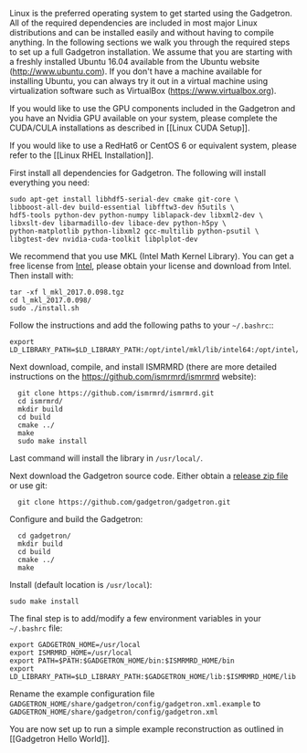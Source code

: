 Linux is the preferred operating system to get started using the Gadgetron. All of the required dependencies are included in most major Linux distributions and can be installed easily and without having to compile anything. In the following sections we walk you through the required steps to set up a full Gadgetron installation. We assume that you are starting with a freshly installed Ubuntu 16.04 available from the Ubuntu website (<http://www.ubuntu.com>). If you don't have a machine available for installing Ubuntu, you can always try it out in a virtual machine using virtualization software such as VirtualBox (<https://www.virtualbox.org>).

If you would like to use the GPU components included in the Gadgetron and you have an Nvidia GPU available on your system, please complete the CUDA/CULA installations as described in [[Linux CUDA Setup]].

If you would like to use a RedHat6 or CentOS 6 or equivalent system, please refer to the [[Linux RHEL Installation]].

First install all dependencies for Gadgetron. The following will install everything you need:

    sudo apt-get install libhdf5-serial-dev cmake git-core \
    libboost-all-dev build-essential libfftw3-dev h5utils \
    hdf5-tools python-dev python-numpy liblapack-dev libxml2-dev \
    libxslt-dev libarmadillo-dev libace-dev python-h5py \
    python-matplotlib python-libxml2 gcc-multilib python-psutil \
    libgtest-dev nvidia-cuda-toolkit libplplot-dev 

We recommend that you use MKL (Intel Math Kernel Library). You can get a free license from [Intel](https://software.intel.com/en-us/articles/free-mkl), please obtain your license and download from Intel. Then install with:

    tar -xf l_mkl_2017.0.098.tgz 
    cd l_mkl_2017.0.098/
    sudo ./install.sh
    
Follow the instructions and add the following paths to your `~/.bashrc`::

    export LD_LIBRARY_PATH=$LD_LIBRARY_PATH:/opt/intel/mkl/lib/intel64:/opt/intel/lib/intel64_lin/

Next download, compile, and install ISMRMRD (there are more detailed instructions on the <https://github.com/ismrmrd/ismrmrd> website):

      git clone https://github.com/ismrmrd/ismrmrd.git
      cd ismrmrd/
      mkdir build
      cd build
      cmake ../
      make
      sudo make install

Last command will install the library in `/usr/local/`.

Next download the Gadgetron source code. Either obtain a [release zip file](https://gadgetrondata.blob.core.windows.net/gadgetrongithubio/files/) or use git:

      git clone https://github.com/gadgetron/gadgetron.git

Configure and build the Gadgetron:

      cd gadgetron/
      mkdir build
      cd build
      cmake ../
      make  

Install (default location is `/usr/local`):

    sudo make install      

The final step is to add/modify a few environment variables in your
`~/.bashrc` file:

    export GADGETRON_HOME=/usr/local
    export ISMRMRD_HOME=/usr/local
    export PATH=$PATH:$GADGETRON_HOME/bin:$ISMRMRD_HOME/bin
    export LD_LIBRARY_PATH=$LD_LIBRARY_PATH:$GADGETRON_HOME/lib:$ISMRMRD_HOME/lib


Rename the example configuration file
`GADGETRON_HOME/share/gadgetron/config/gadgetron.xml.example` to
`GADGETRON_HOME/share/gadgetron/config/gadgetron.xml`

You are now set up to run a simple example reconstruction as outlined in [[Gadgetron Hello World]].
